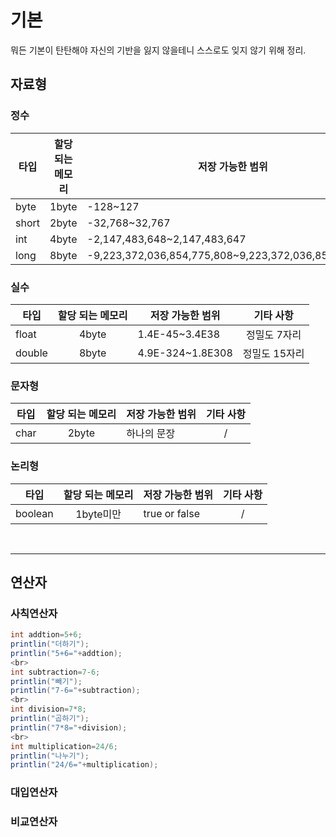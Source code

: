 # 기본

뭐든 기본이 탄탄해야 자신의 기반을 잃지 않을테니 스스로도 잊지 않기 위해 정리.

## 자료형


### 정수

|타입|할당 되는 메모리|저장 가능한 범위|기타 사항|
|----|:----:|----|:----:|
|byte|1byte|-128~127|/|
|short|2byte|-32,768~32,767|/|
|int|4byte|-2,147,483,648~2,147,483,647|/|
|long|8byte|-9,223,372,036,854,775,808~9,223,372,036,854,775,807|/|


### 실수
|타입|할당 되는 메모리|저장 가능한 범위|기타 사항|
|----|:----:|----|:----:|
|float|4byte|1.4E-45~3.4E38|정밀도 7자리|
|double|8byte|4.9E-324~1.8E308|정밀도 15자리|

### 문자형
|타입|할당 되는 메모리|저장 가능한 범위|기타 사항|
|----|:----:|----|:----:|
|char|2byte|하나의 문장|/|

### 논리형
|타입|할당 되는 메모리|저장 가능한 범위|기타 사항|
|----|:----:|----|:----:|
|boolean|1byte미만|true or false|/|

<br>

---

## 연산자

### 사칙연산자




```java
int addtion=5+6;
printlin("더하기");
printlin("5+6="+addtion);
<br>
int subtraction=7-6;
printlin("빼기");
printlin("7-6="+subtraction);
<br>
int division=7*8;
printlin("곱하기");
printlin("7*8="+division);
<br>
int multiplication=24/6;
printlin("나누기");
printlin("24/6="+multiplication);

```

### 대입연산자

### 비교연산자
